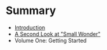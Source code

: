 # Summary

* [Introduction](README.md)
* [A Second Look at "Small Wonder"](assignmentone/secondlookatsmallwonder.md)
* Volume One: Getting Started

